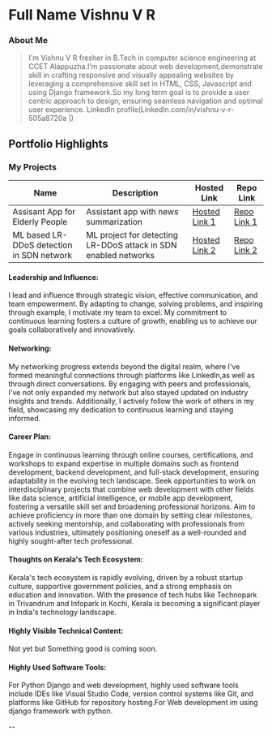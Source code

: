 # Full Name Vishnu V R

### About Me

> I'm Vishnu V R fresher in B.Tech in computer science engineering at CCET Alappuzha.I'm passionate about web development,demonstrate skill in crafting responsive and visually appealing websites by leveraging a comprehensive skill set in
HTML, CSS, Javascript and using Django framework.So my long term goal is to provide a user centric approach to design, ensuring seamless
navigation and optimal user experience.
LinkedIn profile(LinkedIn.com/in/vishnu-v-r-505a8720a |)
## Portfolio Highlights

### My Projects

| Name                | Description                                                               | Hosted Link                              | Repo Link                                                      |
|---------------------|---------------------------------------------------------------------------|------------------------------------------|----------------------------------------------------------------|
| Assisant App for Elderly People  | Assistant app with news summarization                                              | [Hosted Link 1](https://example.com)    | [Repo Link 1](https://github.com/Vishnu-VR21/Assisant-App-for-Elderly-people)             |
| ML based LR-DDoS detection in SDN network  | ML project for detecting LR-DDoS attack in SDN enabled networks                                              | [Hosted Link 2](https://example.com)    | [Repo Link 2](https://github.com/Vishnu-VR21/ML-based-LR-DDoS-detection-in-SDN-network)             |

#### Leadership and Influence:

I lead and influence through strategic vision, effective communication, and team empowerment. By adapting to change, solving problems, and inspiring through example, I motivate my team to excel. My commitment to continuous learning fosters a culture of growth, enabling us to achieve our goals collaboratively and innovatively.


#### Networking:

My networking progress extends beyond the digital realm, where I've formed meaningful connections through platforms like LinkedIn,as well as through direct conversations. By engaging with peers and professionals, I've not only expanded my network but also stayed updated on industry insights and trends. Additionally, I actively follow the work of others in my field, showcasing my dedication to continuous learning and staying informed.


#### Career Plan:

Engage in continuous learning through online courses, certifications, and workshops to expand expertise in multiple domains such as frontend development, backend development, and full-stack development, ensuring adaptability in the evolving tech landscape.
Seek opportunities to work on interdisciplinary projects that combine web development with other fields like data science, artificial intelligence, or mobile app development, fostering a versatile skill set and broadening professional horizons.
Aim to achieve proficiency in more than one domain by setting clear milestones, actively seeking mentorship, and collaborating with professionals from various industries, ultimately positioning oneself as a well-rounded and highly sought-after tech professional.


#### Thoughts on Kerala's Tech Ecosystem:

Kerala's tech ecosystem is rapidly evolving, driven by a robust startup culture, supportive government policies, and a strong emphasis on education and innovation. With the presence of tech hubs like Technopark in Trivandrum and Infopark in Kochi, Kerala is becoming a significant player in India's technology landscape.

#### Highly Visible Technical Content:

Not yet but Something good is coming soon.

#### Highly Used Software Tools:

For Python Django and web development, highly used software tools include IDEs like Visual Studio Code, version control systems like Git, and platforms like GitHub for repository hosting.For Web development im using django framework with python.

--
